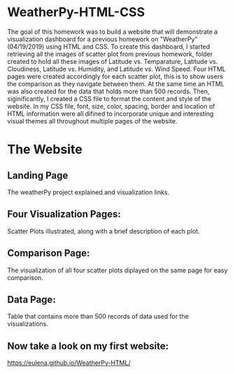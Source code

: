 # WeatherPy-HTML-CSS

The goal of this homework was to build a website that will demonstrate a visualization dashboard for a previous homework on "WeatherPy" (04/19/2019) using HTML and CSS. To create this dashboard, I started retrieving all the images of scatter plot from previous homework, folder created to hold all these images of Latitude vs. Temparature, Latitude vs. Cloudiness, Latitude vs. Humidity, and Latitude vs. Wind Speed. Four HTML pages were created accordingly for each scatter plot, this is to show users the comparison as they navigate between them. At the same time an HTML was also created for the data that holds more than 500 records. Then, siginificantly, I created a CSS file to format the content and style of the website. In my CSS file, font, size, color, spacing, border and location of HTML information were all difined to incorporate unique and interesting visual themes all throughout multiple pages of the website.

# The Website 

## Landing Page
The weatherPy project explained and visualization links.
## Four Visualization Pages: 
Scatter Plots illustrated, along with a brief description of each plot.
## Comparison Page: 
The visualization of all four scatter plots diplayed on the same page for easy comparison.
## Data Page: 
Table that contains more than 500 records of data used for the visualizations.
## Now take a look on my first website: 
https://eulena.github.io/WeatherPy-HTML/
